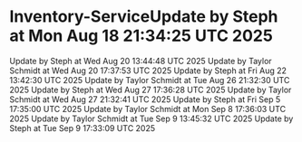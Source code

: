 # Inventory-ServiceUpdate by Steph at Mon Aug 18 21:34:25 UTC 2025
Update by Steph at Wed Aug 20 13:44:48 UTC 2025
Update by Taylor Schmidt at Wed Aug 20 17:37:53 UTC 2025
Update by Steph at Fri Aug 22 13:42:30 UTC 2025
Update by Taylor Schmidt at Tue Aug 26 21:32:30 UTC 2025
Update by Steph at Wed Aug 27 17:36:28 UTC 2025
Update by Taylor Schmidt at Wed Aug 27 21:32:41 UTC 2025
Update by Steph at Fri Sep  5 17:35:00 UTC 2025
Update by Taylor Schmidt at Mon Sep  8 17:36:03 UTC 2025
Update by Taylor Schmidt at Tue Sep  9 13:45:32 UTC 2025
Update by Steph at Tue Sep  9 17:33:09 UTC 2025
